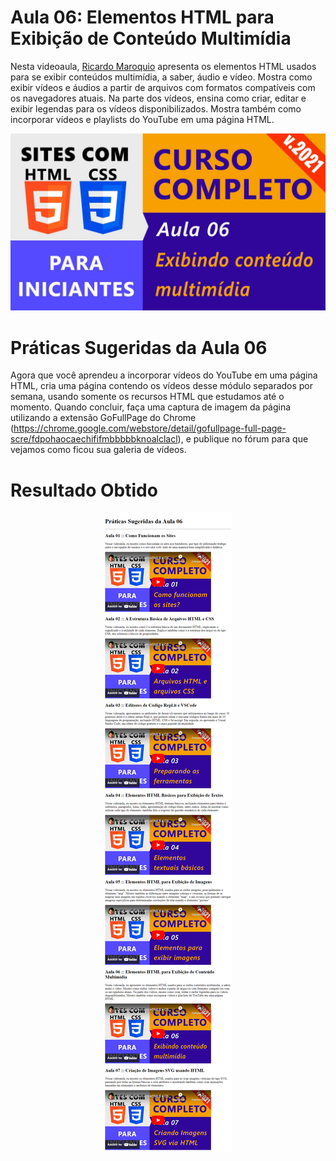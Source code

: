 # Aula 06: Elementos HTML para Exibição de Conteúdo Multimídia

Nesta videoaula, [Ricardo Maroquio](https://github.com/maroquio) apresenta os elementos HTML usados para se exibir conteúdos multimídia, a saber, áudio e vídeo. Mostra como exibir vídeos e áudios a partir de arquivos com formatos compatíveis com os navegadores atuais. Na parte dos vídeos, ensina como criar, editar e exibir legendas para os vídeos disponibilizados. Mostra também como incorporar vídeos e playlists do YouTube em uma página HTML.

<center>

[![Assistir no YouTube](./img/maxresdefault.jpg)](https://youtu.be/-BtRMn-iJ0Y)

</center>

# Práticas Sugeridas da Aula 06

Agora que você aprendeu a incorporar vídeos do YouTube em uma página HTML, cria uma página contendo os vídeos desse módulo separados por semana, usando somente os recursos HTML que estudamos até o momento. Quando concluir, faça uma captura de imagem da página utilizando a extensão GoFullPage do Chrome (https://chrome.google.com/webstore/detail/gofullpage-full-page-scre/fdpohaocaechififmbbbbbknoalclacl), e publique no fórum para que vejamos como ficou sua galeria de vídeos.

# Resultado Obtido

<center>

![Resultado](./screenshot.png)

</center>